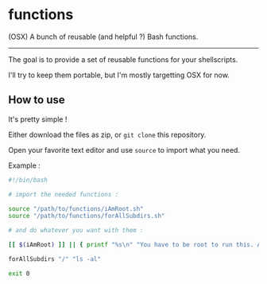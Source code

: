 functions
=========
(OSX) A bunch of reusable (and helpful ?) Bash functions.

---

The goal is to provide a set of reusable functions for your shellscripts.

I'll try to keep them portable, but I'm mostly targetting OSX for now.


How to use
----------
It's pretty simple !

Either download the files as zip, or `git clone` this repository.

Open your favorite text editor and use `source` to import what you need.

Example :

```bash
#!/bin/bash

# import the needed functions :

source "/path/to/functions/iAmRoot.sh"
source "/path/to/functions/forAllSubdirs.sh"

# and do whatever you want with them :

[[ $(iAmRoot) ]] || { printf "%s\n" "You have to be root to run this. Aborting."; exit 1; }

forAllSubdirs "/" "ls -al"

exit 0
```
